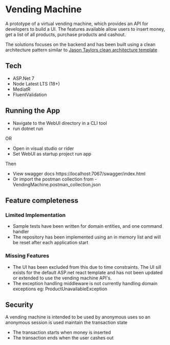 # Vending Machine

A prototype of a virtual vending machine, which provides an API for developers to build a UI.  The features available allow users to insert money, get a list of all products, purchase products and cashout.


The solutions focuses on the backend and has been built using a clean architecture pattern similar to [Jason Taylors clean architecture template](https://github.com/jasontaylordev/CleanArchitecture)

## Tech

* ASP.Net 7
* Node Latest LTS (18+)
* MediatR
* FluentValidation

## Running the App
* Navigate to the WebUI directory in a CLI tool
* run dotnet run

OR

* Open in visual studio or rider
* Set WebUI as startup project run app

Then

* View swagger docs https://localhost:7067/swagger/index.html
* Or import the postman collection from - VendingMachine.postman_collection.json

## Feature completeness

### Limited Implementation

* Sample tests have been written for domain entities, and one command handler
* The repository has been implemented using an in memory list and will be reset after each application start

### Missing Features

* The UI has been excluded from this due to time constraints. The UI sill exists for the default ASP.net react template and has not been updated or extended to use the vending machine API's.
* The exception handling middleware is not currently handling domain exceptions eg: ProductUnavailableException

## Security

A vending machine is intended to be used by anonymous uses so an anonymous session is used maintain the transaction state
* The transaction starts when money is inserted
* The transaction ends when the user cashes out

